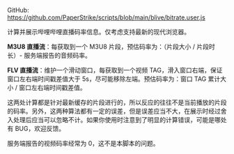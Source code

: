GitHub: https://github.com/PaperStrike/scripts/blob/main/blive/bitrate.user.js

计算并展示哔哩哔哩直播码率信息。仅考虑支持最新的现代浏览器。

**M3U8 直播流**：每获取到一个 M3U8 片段，预估码率为：（片段大小 / 片段时长）- 服务端报告的音频码率。

**FLV 直播流**：维护一个滑动窗口，每获取到一个视频 TAG，滑入窗口右端，保证窗口左右端时间戳差值大于 5s，尽可能移除左端。预估码率为：窗口 TAG 累计大小 / 窗口左右端时间戳差值。

这两处计算都是针对最新缓存的片段进行的，所以反应的往往不是当前播放的片段的码率。另外，这两种算法都有一定的误差，但是误差应当不大，在展示时经过舍入处理后应当可以忽略不计。如果你使用时注意到了明显的计算错误，可能是哪处有 BUG，欢迎反馈。

服务端报告的视频码率经常为 0，这不是本脚本的问题。
